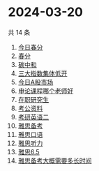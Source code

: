 # 2024-03-20

共 14 条

<!-- BEGIN -->
<!-- 最后更新时间 Wed Mar 20 2024 13:08:05 GMT+0800 (China Standard Time) -->

1. [今日春分](https://www.zhihu.com/search?q=%E4%BB%8A%E6%97%A5%E6%98%A5%E5%88%86)
1. [春分](https://www.zhihu.com/search?q=%E6%98%A5%E5%88%86)
1. [碳中和](https://www.zhihu.com/search?q=%E7%A2%B3%E4%B8%AD%E5%92%8C)
1. [三大指数集体低开](https://www.zhihu.com/search?q=%E4%B8%89%E5%A4%A7%E6%8C%87%E6%95%B0%E9%9B%86%E4%BD%93%E4%BD%8E%E5%BC%80)
1. [今日A股市场](https://www.zhihu.com/search?q=%E4%BB%8A%E6%97%A5A%E8%82%A1%E5%B8%82%E5%9C%BA)
1. [申论课程哪个老师好](https://www.zhihu.com/search?q=%E7%94%B3%E8%AE%BA%E8%AF%BE%E7%A8%8B%E5%93%AA%E4%B8%AA%E8%80%81%E5%B8%88%E5%A5%BD)
1. [在职研究生](https://www.zhihu.com/search?q=%E5%9C%A8%E8%81%8C%E7%A0%94%E7%A9%B6%E7%94%9F)
1. [考公资料](https://www.zhihu.com/search?q=%E8%80%83%E5%85%AC%E8%B5%84%E6%96%99)
1. [考研英语二](https://www.zhihu.com/search?q=%E8%80%83%E7%A0%94%E8%8B%B1%E8%AF%AD%E4%BA%8C)
1. [雅思备考](https://www.zhihu.com/search?q=%E9%9B%85%E6%80%9D%E5%A4%87%E8%80%83)
1. [雅思口语](https://www.zhihu.com/search?q=%E9%9B%85%E6%80%9D%E5%8F%A3%E8%AF%AD)
1. [雅思听力](https://www.zhihu.com/search?q=%E9%9B%85%E6%80%9D%E5%90%AC%E5%8A%9B)
1. [雅思6.5](https://www.zhihu.com/search?q=%E9%9B%85%E6%80%9D6.5)
1. [雅思备考大概需要多长时间](https://www.zhihu.com/search?q=%E9%9B%85%E6%80%9D%E5%A4%87%E8%80%83%E5%A4%A7%E6%A6%82%E9%9C%80%E8%A6%81%E5%A4%9A%E9%95%BF%E6%97%B6%E9%97%B4)

<!-- END -->

